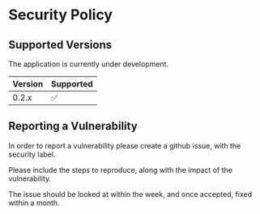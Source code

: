# Security Policy

## Supported Versions

The application is currently under development.

| Version | Supported          |
| ------- | ------------------ |
| 0.2.x   | :white_check_mark: |

## Reporting a Vulnerability

In order to report a vulnerability please create a github issue, with the security label.

Please include the steps to reproduce, along with the impact of the vulnerability.

The issue should be looked at within the week, and once accepted, fixed within a month.
